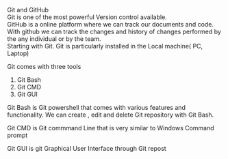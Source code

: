 Git and GitHub
<br>
Git is one of the most powerful Version control available.
<br>
GitHub is a online platform where we can track our documents and code. With github we can track the changes and history of changes performed by the any individual or by the team. 
<br>
Starting with Git. 
Git is particularly installed in the Local machine( PC, Laptop)

Git comes with three tools
1. Git Bash
2. Git CMD
3. Git GUI

Git Bash is Git powershell that comes with various features and functionality. We can create , edit and delete Git repository with Git Bash.

Git CMD is Git commmand Line that is very similar to Windows Command prompt 

Git GUI is git Graphical User Interface through Git repost